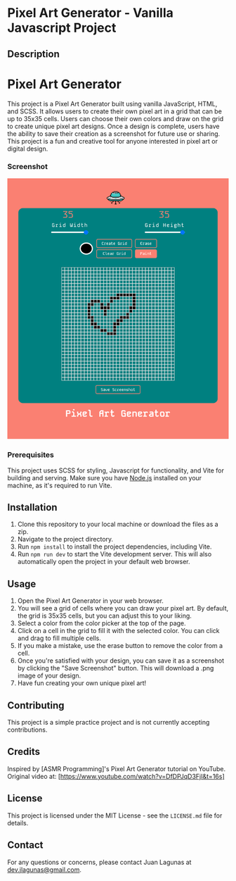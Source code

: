 # Pixel Art Generator - Vanilla Javascript Project

## Description

# Pixel Art Generator

This project is a Pixel Art Generator built using vanilla JavaScript, HTML, and SCSS. It allows users to create their own pixel art in a grid that can be up to 35x35 cells. Users can choose their own colors and draw on the grid to create unique pixel art designs. Once a design is complete, users have the ability to save their creation as a screenshot for future use or sharing. This project is a fun and creative tool for anyone interested in pixel art or digital design.

### Screenshot

![Screenshot](public/screenshot.png)

### Prerequisites

This project uses SCSS for styling, Javascript for functionality, and Vite for building and serving. Make sure you have [Node.js](https://nodejs.org/) installed on your machine, as it's required to run Vite.

## Installation

1. Clone this repository to your local machine or download the files as a zip.
2. Navigate to the project directory.
3. Run `npm install` to install the project dependencies, including Vite.
4. Run `npm run dev` to start the Vite development server. This will also automatically open the project in your default web browser.

## Usage

1. Open the Pixel Art Generator in your web browser.
2. You will see a grid of cells where you can draw your pixel art. By default, the grid is 35x35 cells, but you can adjust this to your liking.
3. Select a color from the color picker at the top of the page.
4. Click on a cell in the grid to fill it with the selected color. You can click and drag to fill multiple cells.
5. If you make a mistake, use the erase button to remove the color from a cell.
6. Once you're satisfied with your design, you can save it as a screenshot by clicking the "Save Screenshot" button. This will download a .png image of your design.
7. Have fun creating your own unique pixel art!

## Contributing

This project is a simple practice project and is not currently accepting contributions.

## Credits

Inspired by [ASMR Programming]'s Pixel Art Generator tutorial on YouTube.
Original video at: [https://www.youtube.com/watch?v=DfDPJqD3FjI&t=16s]

## License

This project is licensed under the MIT License - see the `LICENSE.md` file for details.

## Contact

For any questions or concerns, please contact Juan Lagunas at dev.jlagunas@gmail.com.
